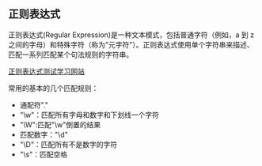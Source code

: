 ## 正则表达式

正则表达式(Regular Expression)是一种文本模式，包括普通字符（例如，a 到 z 之间的字母）和特殊字符（称为"元字符"）。正则表达式使用单个字符串来描述、匹配一系列匹配某个句法规则的字符串。

[正则表达式测试学习网站](https://regexr.com/)

常用的基本的几个匹配规则：

- 通配符"."
- "\w"：匹配所有字母和数字和下划线一个字符
- "\W":匹配"\w"倒置的结果
- 匹配数字："\d"
- "\D"：匹配所有不是数字的字符
- "\s"：匹配空格